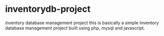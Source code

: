 # inventorydb-project
inventory database management project
this is basically a simple inventory database management project built using php, mysql and javascript.
